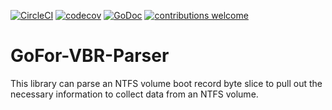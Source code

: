 [![CircleCI](https://circleci.com/gh/AlecRandazzo/GoFor-VBR-Parser.svg?style=svg)](https://circleci.com/gh/AlecRandazzo/GoFor-VBR-Parser) [![codecov](https://codecov.io/gh/AlecRandazzo/GoFor-VBR-Parser/branch/master/graph/badge.svg)](https://codecov.io/gh/AlecRandazzo/GoFor-VBR-Parser) [![GoDoc](https://godoc.org/github.com/AlecRandazzo/BinaryTransforms?status.png)](https://godoc.org/github.com/AlecRandazzo/GoFor-VBR-Parser) [![contributions welcome](https://img.shields.io/badge/contributions-welcome-brightgreen.svg?style=flat)](https://github.com/AlecRandazzo/GoFor-VBR-Parser/issues) 

# GoFor-VBR-Parser
This library can parse an NTFS volume boot record byte slice to pull out the necessary information to collect data from an NTFS volume.